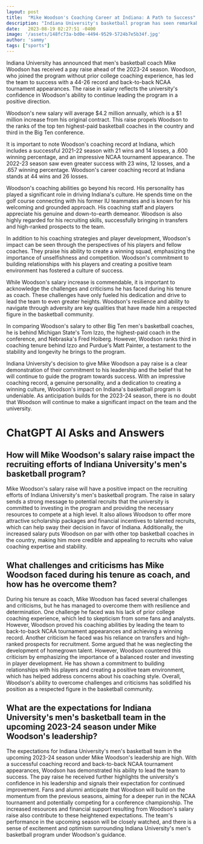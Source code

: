 ```yaml
---
layout: post
title:  "Mike Woodson's Coaching Career at Indiana: A Path to Success"
description: "Indiana University's basketball program has seen remarkable growth and success under the leadership of coach Mike Woodson. With a strong coaching record, a genuine personality, and a commitment to creating a winning culture, Woodson has become a pivotal figure in Indiana's basketball history."
date:   2023-08-19 02:27:51 -0400
image: '/assets/148fc73a-bd0e-4494-9529-5724b7e5b34f.jpg'
author: 'sammy'
tags: ["sports"]
---
```


Indiana University has announced that men's basketball coach Mike Woodson has received a pay raise ahead of the 2023-24 season. Woodson, who joined the program without prior college coaching experience, has led the team to success with a 44-26 record and back-to-back NCAA tournament appearances. The raise in salary reflects the university's confidence in Woodson's ability to continue leading the program in a positive direction.

Woodson's new salary will average $4.2 million annually, which is a $1 million increase from his original contract. This raise propels Woodson to the ranks of the top ten highest-paid basketball coaches in the country and third in the Big Ten conference.

It is important to note Woodson's coaching record at Indiana, which includes a successful 2021-22 season with 21 wins and 14 losses, a .600 winning percentage, and an impressive NCAA tournament appearance. The 2022-23 season saw even greater success with 23 wins, 12 losses, and a .657 winning percentage. Woodson's career coaching record at Indiana stands at 44 wins and 26 losses.

Woodson's coaching abilities go beyond his record. His personality has played a significant role in driving Indiana's culture. He spends time on the golf course connecting with his former IU teammates and is known for his welcoming and grounded approach. His coaching staff and players appreciate his genuine and down-to-earth demeanor. Woodson is also highly regarded for his recruiting skills, successfully bringing in transfers and high-ranked prospects to the team.

In addition to his coaching strategies and player development, Woodson's impact can be seen through the perspectives of his players and fellow coaches. They praise his ability to create a winning squad, emphasizing the importance of unselfishness and competition. Woodson's commitment to building relationships with his players and creating a positive team environment has fostered a culture of success.

While Woodson's salary increase is commendable, it is important to acknowledge the challenges and criticisms he has faced during his tenure as coach. These challenges have only fueled his dedication and drive to lead the team to even greater heights. Woodson's resilience and ability to navigate through adversity are key qualities that have made him a respected figure in the basketball community.

In comparing Woodson's salary to other Big Ten men's basketball coaches, he is behind Michigan State's Tom Izzo, the highest-paid coach in the conference, and Nebraska's Fred Hoiberg. However, Woodson ranks third in coaching tenure behind Izzo and Purdue's Matt Painter, a testament to the stability and longevity he brings to the program.

Indiana University's decision to give Mike Woodson a pay raise is a clear demonstration of their commitment to his leadership and the belief that he will continue to guide the program towards success. With an impressive coaching record, a genuine personality, and a dedication to creating a winning culture, Woodson's impact on Indiana's basketball program is undeniable. As anticipation builds for the 2023-24 season, there is no doubt that Woodson will continue to make a significant impact on the team and the university.


# ChatGPT AI Asks and Answers
## How will Mike Woodson's salary raise impact the recruiting efforts of Indiana University's men's basketball program?
Mike Woodson's salary raise will have a positive impact on the recruiting efforts of Indiana University's men's basketball program. The raise in salary sends a strong message to potential recruits that the university is committed to investing in the program and providing the necessary resources to compete at a high level. It also allows Woodson to offer more attractive scholarship packages and financial incentives to talented recruits, which can help sway their decision in favor of Indiana. Additionally, the increased salary puts Woodson on par with other top basketball coaches in the country, making him more credible and appealing to recruits who value coaching expertise and stability.

## What challenges and criticisms has Mike Woodson faced during his tenure as coach, and how has he overcome them?
During his tenure as coach, Mike Woodson has faced several challenges and criticisms, but he has managed to overcome them with resilience and determination. One challenge he faced was his lack of prior college coaching experience, which led to skepticism from some fans and analysts. However, Woodson proved his coaching abilities by leading the team to back-to-back NCAA tournament appearances and achieving a winning record. Another criticism he faced was his reliance on transfers and high-ranked prospects for recruitment. Some argued that he was neglecting the development of homegrown talent. However, Woodson countered this criticism by emphasizing the importance of a balanced roster and investing in player development. He has shown a commitment to building relationships with his players and creating a positive team environment, which has helped address concerns about his coaching style. Overall, Woodson's ability to overcome challenges and criticisms has solidified his position as a respected figure in the basketball community.

## What are the expectations for Indiana University's men's basketball team in the upcoming 2023-24 season under Mike Woodson's leadership?
The expectations for Indiana University's men's basketball team in the upcoming 2023-24 season under Mike Woodson's leadership are high. With a successful coaching record and back-to-back NCAA tournament appearances, Woodson has demonstrated his ability to lead the team to success. The pay raise he received further highlights the university's confidence in his leadership and signals their expectation for continued improvement. Fans and alumni anticipate that Woodson will build on the momentum from the previous seasons, aiming for a deeper run in the NCAA tournament and potentially competing for a conference championship. The increased resources and financial support resulting from Woodson's salary raise also contribute to these heightened expectations. The team's performance in the upcoming season will be closely watched, and there is a sense of excitement and optimism surrounding Indiana University's men's basketball program under Woodson's guidance.

